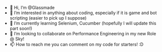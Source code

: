 - 👋 Hi, I’m @Glassmade
- 👀 I’m interested in anything about coding, especially if it is game and bot scripting (easier to pick up I suppose)
- 🌱 I’m currently learning Selenium, Cucumber (hopefully I will update this part soon!)
- 💞️ I’m looking to collaborate on Performance Engineering in my new Role @ Sky!
- 📫 How to reach me you can comment on my code for starters! :D

<!---
Glassmade/Glassmade is a ✨ special ✨ repository because its `README.md` (this file) appears on your GitHub profile.
You can click the Preview link to take a look at your changes.
--->
